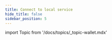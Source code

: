 ```yaml
---
title: Connect to local service
hide_title: false
sidebar_position: 5
---
```

import Topic from '/docs/topics/_topic-wallet.mdx'

<Topic />